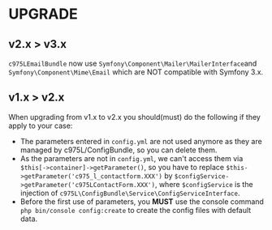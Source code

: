 # UPGRADE

## v2.x > v3.x

`c975LEmailBundle` now use `Symfony\Component\Mailer\MailerInterface`and `Symfony\Component\Mime\Email` which are NOT compatible with Symfony 3.x.

## v1.x > v2.x

When upgrading from v1.x to v2.x you should(must) do the following if they apply to your case:

- The parameters entered in `config.yml` are not used anymore as they are managed by c975L/ConfigBundle, so you can delete them.
- As the parameters are not in `config.yml`, we can't access them via `$this[->container]->getParameter()`, so you have to replace `$this->getParameter('c975_l_contactform.XXX')` by `$configService->getParameter('c975LContactForm.XXX')`, where `$configService` is the injection of `c975L\ConfigBundle\Service\ConfigServiceInterface`.
- Before the first use of parameters, you **MUST** use the console command `php bin/console config:create` to create the config files with default data.
